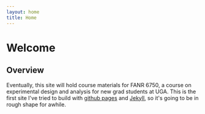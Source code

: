 ```yaml
---
layout: home
title: Home
---
```


# Welcome

## Overview

Eventually, this site will hold course materials for FANR 6750, a course on experimental design and analysis for new grad students at UGA. This is the first site I've tried to build with [github pages](https://pages.github.com/) and [Jekyll](https://jekyllrb.com/), so it's going to be in rough shape for awhile. 
